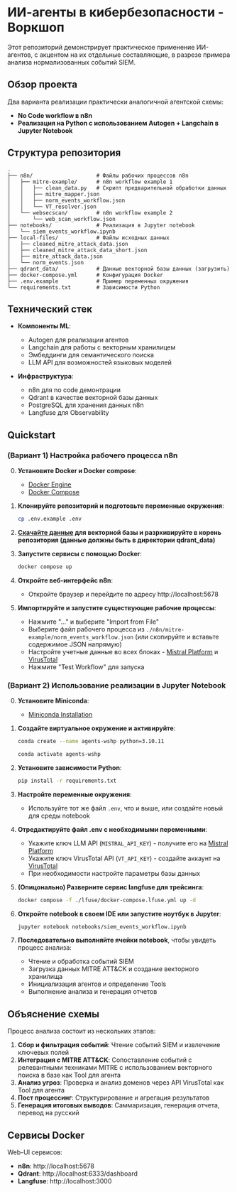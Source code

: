 # ИИ-агенты в кибербезопасности - Воркшоп

Этот репозиторий демонстрирует практическое применение ИИ-агентов, с акцентом на их отдельные составляющие, в разрезе примера анализа нормализованных событий SIEM.

## Обзор проекта

Два варианта реализации практически аналогичной агентской схемы:

- **No Code workflow в n8n** 
- **Реализация на Python с использованием Autogen + Langchain в Jupyter Notebook**

## Структура репозитория

```
.
├── n8n/                    # Файлы рабочих процессов n8n
│   ├── mitre-example/      # n8n workflow example 1
│   │   ├── clean_data.py   # Скрипт предварительной обработки данных
│   │   ├── mitre_mapper.json
│   │   ├── norm_events_workflow.json
│   │   └── VT_resolver.json
│   └── websecscan/         # n8n workflow example 2
│       └── web_scan_workflow.json
├── notebooks/              # Реализация в Jupyter notebook
│   └── siem_events_workflow.ipynb
├── local-files/            # Файлы исходных данных
│   ├── cleaned_mitre_attack_data.json
│   ├── cleaned_mitre_attack_data_short.json
│   ├── mitre_attack_data.json
│   └── norm_events.json
├── qdrant_data/            # Данные векторной базы данных (загрузить)
├── docker-compose.yml      # Конфигурация Docker
├── .env.example            # Пример переменных окружения
└── requirements.txt        # Зависимости Python
```

## Технический стек

- **Компоненты ML**:
  - Autogen для реализации агентов
  - Langchain для работы с векторным хранилицем
  - Эмбеддинги для семантического поиска
  - LLM API для возможностей языковых моделей

- **Инфраструктура**:
  - n8n для no code демонтрации
  - Qdrant в качестве векторной базы данных
  - PostgreSQL для хранения данных n8n
  - Langfuse для Observability

## Quickstart

### (Вариант 1) Настройка рабочего процесса n8n

0. **Установите Docker и Docker compose**:
   - [Docker Engine](https://docs.docker.com/engine/install/)
   - [Docker Compose](https://docs.docker.com/compose/install/)
1. **Клонируйте репозиторий и подготовьте переменные окружения**:
   ```bash
   cp .env.example .env
   ```

2. **[Cкачайте данные](https://drive.google.com/file/d/15k18nlCsXIiWNBmc3SnAWt5p9VpJkpxz/view?usp=sharing) для векторной базы и разрхивируйте в корень репозитория (данные должны быть в директории qdrant_data)** 

3. **Запустите сервисы с помощью Docker**:
   ```bash
   docker compose up
   ```

4. **Откройте веб-интерфейс n8n**:
   - Откройте браузер и перейдите по адресу http://localhost:5678

5. **Импортируйте и запустите существующие рабочие процессы**:
   - Нажмите "..." и выберите "Import from File"
   - Выберите файл рабочего процесса из `./n8n/mitre-example/norm_events_workflow.json` (или скопируйте и вставьте содержимое JSON напрямую)
   - Настройте учетные данные во всех блоках - [Mistral Platform](https://admin.mistral.ai/plateforme/limits) и [VirusTotal](https://www.virustotal.com)
   - Нажмите "Test Workflow" для запуска

### (Вариант 2) Использование реализации в Jupyter Notebook

0. **Установите Miniconda**:
   - [Miniconda Installation](https://www.anaconda.com/docs/getting-started/miniconda/install)

1. **Создайте виртуальное окружение и активируйте**:
   ```bash
   conda create --name agents-wshp python=3.10.11
   ```

   ```bash
   conda activate agents-wshp
   ```

2. **Установите зависимости Python**:
   ```bash
   pip install -r requirements.txt
   ```

3. **Настройте переменные окружения**:
   - Используйте тот же файл `.env`, что и выше, или создайте новый для среды notebook

2. **Отредактируйте файл .env с необходимыми переменными**:
   - Укажите ключ LLM API (`MISTRAL_API_KEY`) - получите его на [Mistral Platform](https://admin.mistral.ai/plateforme/limits)
   - Укажите ключ VirusTotal API (`VT_API_KEY`) - создайте аккаунт на [VirusTotal](https://www.virustotal.com)
   - При необходимости настройте параметры базы данных

4. **(Опицонально) Разверните сервис langfuse для трейсинга**:
   ```bash
   docker compose -f ./lfuse/docker-compose.lfuse.yml up -d
   ```
5. **Откройте notebook в своем IDE или запустите ноутбук в Jupyter**:
   ```bash
   jupyter notebook notebooks/siem_events_workflow.ipynb
   ```


6. **Последовательно выполняйте ячейки notebook**, чтобы увидеть процесс анализа:
   - Чтение и обработка событий SIEM
   - Загрузка данных MITRE ATT&CK и создание векторного хранилища
   - Инициализация агентов и определение Tools
   - Выполнение анализа и генерация отчетов

## Объяснение схемы

Процесс анализа состоит из нескольких этапов:

1. **Сбор и фильтрация событий**: Чтение событий SIEM и извлечение ключевых полей
2. **Интеграция с MITRE ATT&CK**: Сопоставление событий с релевантными техниками MITRE с использованием векторного поиска в базе как Tool для агента
3. **Анализ угроз**: Проверка и анализ доменов через API VirusTotal как Tool для агента
4. **Пост процессинг**: Структурирование и агрегация результатов
5. **Генерация итоговых выводов**: Саммаризация, генерация отчета, перевод на русский

## Сервисы Docker

Web-UI сервисов:

- **n8n**: http://localhost:5678
- **Qdrant**: http://localhost:6333/dashboard
- **Langfuse**: http://localhost:3000